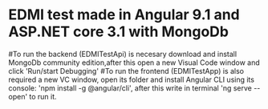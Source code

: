 # EDMI test made in Angular 9.1 and ASP.NET core 3.1 with MongoDb
#To run the backend (EDMITestApi) is necesary download and install MongoDb community edition,after this open a new Visual Code window and click 'Run/start Debugging'
#To run the frontend (EDMITestApp) is also required a new VC window, open its folder and install Angular CLI using its console: 'npm install -g @angular/cli', after this write in terminal 'ng serve --open' to run it.
